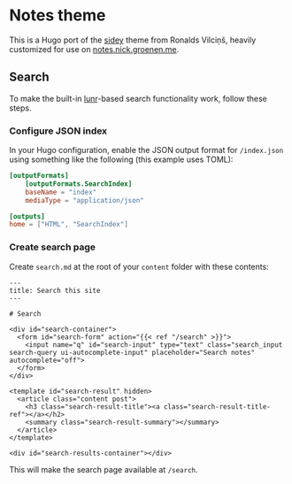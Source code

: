 # Notes theme

This is a Hugo port of the [sidey] theme from Ronalds Vilciņš, heavily customized for use on [notes.nick.groenen.me].

## Search

To make the built-in [lunr]-based search functionality work, follow these steps.

### Configure JSON index

In your Hugo configuration, enable the JSON output format for `/index.json` using something like the following (this example uses TOML):

```toml
[outputFormats]
	[outputFormats.SearchIndex]
	baseName = "index"
	mediaType = "application/json"

[outputs]
home = ["HTML", "SearchIndex"]
```

### Create search page

Create `search.md` at the root of your `content` folder with these contents:

```
---
title: Search this site
---

# Search

<div id="search-container">
  <form id="search-form" action="{{< ref "/search" >}}">
    <input name="q" id="search-input" type="text" class="search_input search-query ui-autocomplete-input" placeholder="Search notes" autocomplete="off">
  </form>
</div>

<template id="search-result" hidden>
  <article class="content post">
    <h3 class="search-result-title"><a class="search-result-title-ref"></a></h2>
    <summary class="search-result-summary"></summary>
  </article>
</template>

<div id="search-results-container"></div>
```

This will make the search page available at `/search`.

[sidey]: https://github.com/ronv/sidey
[lunr]: https://lunrjs.com/
[notes.nick.groenen.me]: https://notes.nick.groenen.me/
